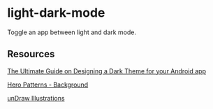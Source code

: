 # light-dark-mode
Toggle an app between light and dark mode.
## Resources
[The Ultimate Guide on Designing a Dark Theme for your Android app](https://blog.prototypr.io/how-to-design-a-dark-theme-for-your-android-app-3daeb264637)

[Hero Patterns - Background](https://heropatterns.com/)

[unDraw Illustrations](https://undraw.co/illustrations)